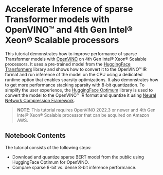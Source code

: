 # Accelerate Inference of sparse Transformer models with OpenVINO™ and 4th Gen Intel&reg; Xeon&reg; Scalable processors

This tutorial demonstrates how to improve performance of sparse Transformer models with [OpenVINO](https://docs.openvino.ai/) on 4th Gen Intel® Xeon® Scalable processors. It uses a pre-trained model from the [HuggingFace Transformers](https://huggingface.co/transformers/) library and shows how to convert it to the OpenVINO™ IR format and run inference of the model on the CPU using a dedicated runtime option that enables sparsity optimizations. It also demonstrates how to get more performance stacking sparsity with 8-bit quantization. To simplify the user experience, the [HuggingFace Optimum](https://huggingface.co/docs/optimum) library is used to convert the model to the OpenVINO™ IR format and quantize it using [Neural Network Compression Framework](https://github.com/openvinotoolkit/nncf).

>**NOTE**: This tutorial requires OpenVINO 2022.3 or newer and 4th Gen Intel&reg; Xeon&reg; Scalable processor that can be acquired on Amazon AWS.

## Notebook Contents

The tutorial consists of the following steps:

- Download and quantize sparse BERT model from the public using HuggingFace Optimum for OpenVINO.
- Compare sparse 8-bit vs. dense 8-bit inference performance.
